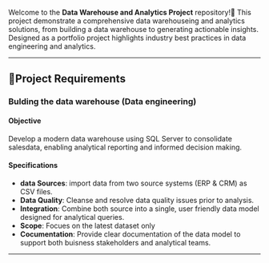 Welcome to the **Data Warehouse and Analytics Project** repository!🚀
This project demonstrate a  comprehensive data warehouseing and analytics solutions, from building a data warehouse to generating actionable insights. Designed as a portfolio project highlights industry best practices in data engineering and analytics.

---
## 🚀**Project Requirements**

### Bulding the data warehouse (Data engineering)

#### Objective
Develop a modern data warehouse using SQL Server to consolidate salesdata, enabling analytical reporting and informed decision making.

#### Specifications
- **data Sources**: import data from two source systems (ERP & CRM) as CSV files.
- **Data Quality**: Cleanse and resolve data quality issues prior to analysis.
- **Integration**: Combine both source into a single, user friendly data model designed for analytical queries.
- **Scope**: Focues on the latest dataset only
- **Cocumentation**: Provide clear documentation of the data model to support both buisness stakeholders and analytical teams.

---

